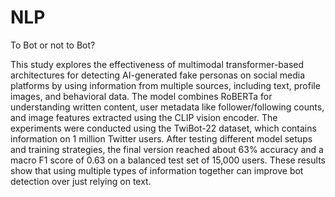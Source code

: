# NLP
To Bot or not to Bot?

This study explores the effectiveness of multimodal transformer-based architectures for detecting AI-generated fake personas on social media platforms by using information from multiple sources, including text, profile images, and behavioral data. The model combines RoBERTa for understanding written content, user metadata like follower/following counts, and image features extracted using the CLIP vision encoder. The experiments were conducted using the TwiBot-22 dataset, which contains information on 1 million Twitter users. After testing different model setups and training strategies, the final version reached about 63\% accuracy and a macro F1 score of 0.63 on a balanced test set of 15,000 users. These results show that using multiple types of information together can improve bot detection over just relying on text.
